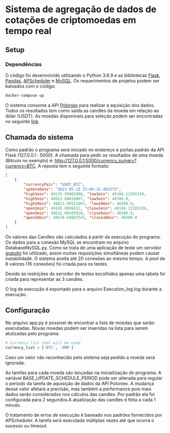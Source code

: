 # Sistema de agregação de dados de cotações de criptomoedas em tempo real

## Setup

### Dependências
O código foi desenvolvido utilizando o Python 3.6.9 e as bibliotecas [Flask](https://flask.palletsprojects.com/en/2.0.x/), [Pandas](https://pandas.pydata.org), [APScheduler](https://apscheduler.readthedocs.io/en/stable/) e [MySQL](https://dev.mysql.com/doc/connector-python/en/). Os requerimentos de projetos podem ser baixados com o código:

```sh
docker-compose up 
```

O sistema consome a API [Poloniex](https://docs.poloniex.com/#introduction) para realizar a aquisição dos dados. Todos os resultados tem como saída as candles da moeda em relação ao dólar (USDT). As moedas disponíveis para seleção podem ser encontradas no seguinte [link](https://docs.poloniex.com/#currencies). 

## Chamada do sistema

Como padrão o programa será iniciado no endereço e portas padrão da API Flask (127.0.0.1 : 5000). A chamada para pedir os resultados de uma moeda (Bitcoin no exemplo) é: http://127.0.0.1:5000/currency_sumary?currency=BTC. A reposta tem o seguinte formato:

```json
[
    {
        "currencyPair": "USDT_BTC",
        "updateDate": "2021-05-13 23:04:32.402273",
        "high1min": 49139.50002486, "low1min": 49104.12285336,
        "high5min": 48653.60019807, "low5min": 48300.0,
        "high10min": 48821.50521867, "low10min": 48300.0,
        "open1min": 49109.8906812, "close1min": 49104.12285336,
        "open5min": 48632.00583028, "close5min": 48300.0,
        "open10min": 48670.64607541, "close10min": 48300.0
    }
]
```

Os valores das Candles são calculados à partir da execução do programa. Os dados para a conexão MySQL se encontram no arquivo DatabaseMySQL.py. Como se trata de uma aplicação de teste um servidor [gratuíto](https://www.freemysqlhosting.net) foi utilizado, assim muitas requisições simultâneas podem causar instabilidade. O sistema aceita até 20 conexões ao mesmo tempo. A pool de 8 valores (16 conexões) foi criada para os testes. 

Devido às restrições do servidor de testes escolhidos apenas uma tabela foi criada para representar as 3 candles.

O log da execução é exportado para o arquivo Execution_log.log durante a execução.

## Configuração 

No arquivo app.py é possível de encontrar a lista de moedas que serão executadas. Novas moedas podem ser inseridas na lista para serem atulizadas pelo programa.

```python
# Currency list that will be used
currency_list = ['BTC', 'XMR']
```

Caso um valor não reconhecido pelo sistema seja pedido a moeda será ignorada.

As tarefas para cada moeda são lançadas na iniciailização do programa. A variável BASE_UPDATE_SCHEDULE_PERIOD pode ser alterada para regular o período da tarefa de aquisição de dados da API Poloniex. A mudança desse valor afetará a precisão, mas também a performance pois mais dados serão considerados nos cálculos das candles. Por padrão ela foi configurada para 2 segundos.A atualização das candles é feita a cada 1 minuto.

O tratamento de erros de execução é baseado nos padrões fornecidos por APScheduler. A tarefa será executada múltiplas vezes até que ocorra o sucesso ou timeout. 



